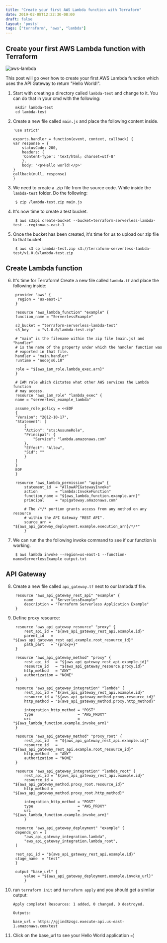 ```yaml
---
title: "Create your first AWS Lambda function with Terraform"
date: 2019-02-08T12:22:30-08:00
draft: false
layout: 'posts'
tags: ["terraform", "aws", "lambda"]
---
```


## Create your first AWS Lambda function with Terraform
![aws-lambda](http://www.digiclarity.com/images/technology/templates/lambda.jpg)

This post will go over how to create your first AWS Lambda function which uses the API Gateway to return "Hello World!".

1. Start with creating a directory called `lambda-test` and change to it. You can do that in your cmd with the following:

        mkdir lambda-test
        cd lambda-test

2. Create a new file called `main.js` and place the following content inside.
    ```
    'use strict'

    exports.handler = function(event, context, callback) {
    var response = {
        statusCode: 200,
        headers: {
        'Content-Type': 'text/html; charset=utf-8'
        },
        body: '<p>Hello world!</p>'
    }
    callback(null, response)
    }
    ```

3. We need to create a .zip file from the source code. While inside the `lambda-test` folder. Do the following:

        $ zip /lambda-test.zip main.js

4. It's now time to create a test bucket.

        $ aws s3api create-bucket --bucket=terraform-serverless-lambda-test --region=us-east-1

5. Once the bucket has been created, it's time for us to upload our zip file to that bucket.

        $ aws s3 cp lambda-test.zip s3://terraform-serverless-lambda-test/v1.0.0/lambda-test.zip


## Create Lambda function
6. It's time for Terraform! Create a new file called `lambda.tf` and place the following inside:

        provider "aws" {
         region = "us-east-1"
        }

        resource "aws_lambda_function" "example" {
        function_name = "ServerlessExample"

        s3_bucket = "terraform-serverless-lambda-test"
        s3_key    = "v1.0.0/lambda-test.zip"

        # "main" is the filename within the zip file (main.js) and "handler"
        # is the name of the property under which the handler function was
        # exported in that file.
        handler = "main.handler"
        runtime = "nodejs6.10"

        role = "${aws_iam_role.lambda_exec.arn}"
        }

        # IAM role which dictates what other AWS services the Lambda function
        # may access.
        resource "aws_iam_role" "lambda_exec" {
        name = "serverless_example_lambda"

        assume_role_policy = <<EOF
        {
        "Version": "2012-10-17",
        "Statement": [
            {
            "Action": "sts:AssumeRole",
            "Principal": {
                "Service": "lambda.amazonaws.com"
            },
            "Effect": "Allow",
            "Sid": ""
            }
        ]
        }
        EOF
        }

        resource "aws_lambda_permission" "apigw" {
            statement_id  = "AllowAPIGatewayInvoke"
            action        = "lambda:InvokeFunction"
            function_name = "${aws_lambda_function.example.arn}"
            principal     = "apigateway.amazonaws.com"

            # The /*/* portion grants access from any method on any resource
            # within the API Gateway "REST API".
            source_arn = "${aws_api_gateway_deployment.example.execution_arn}/*/*"
            }


7. We can run the the following invoke command to see if our function is working.

        $ aws lambda invoke --region=us-east-1 --function-name=ServerlessExample output.txt

## API Gateway
8. Create a new file called `api_gateway.tf` next to our lambda.tf file.

        resource "aws_api_gateway_rest_api" "example" {
            name        = "ServerlessExample"
            description = "Terraform Serverless Application Example"
        }

9. Define proxy resource:

        resource "aws_api_gateway_resource" "proxy" {
            rest_api_id = "${aws_api_gateway_rest_api.example.id}"
            parent_id   = "${aws_api_gateway_rest_api.example.root_resource_id}"
            path_part   = "{proxy+}"
        }

        resource "aws_api_gateway_method" "proxy" {
            rest_api_id   = "${aws_api_gateway_rest_api.example.id}"
            resource_id   = "${aws_api_gateway_resource.proxy.id}"
            http_method   = "ANY"
            authorization = "NONE"
        }

        resource "aws_api_gateway_integration" "lambda" {
            rest_api_id = "${aws_api_gateway_rest_api.example.id}"
            resource_id = "${aws_api_gateway_method.proxy.resource_id}"
            http_method = "${aws_api_gateway_method.proxy.http_method}"

            integration_http_method = "POST"
            type                    = "AWS_PROXY"
            uri                     = "${aws_lambda_function.example.invoke_arn}"
        }

        resource "aws_api_gateway_method" "proxy_root" {
            rest_api_id   = "${aws_api_gateway_rest_api.example.id}"
            resource_id   = "${aws_api_gateway_rest_api.example.root_resource_id}"
            http_method   = "ANY"
            authorization = "NONE"
        }

        resource "aws_api_gateway_integration" "lambda_root" {
            rest_api_id = "${aws_api_gateway_rest_api.example.id}"
            resource_id = "${aws_api_gateway_method.proxy_root.resource_id}"
            http_method = "${aws_api_gateway_method.proxy_root.http_method}"

            integration_http_method = "POST"
            type                    = "AWS_PROXY"
            uri                     = "${aws_lambda_function.example.invoke_arn}"
            }

        resource "aws_api_gateway_deployment" "example" {
        depends_on = [
            "aws_api_gateway_integration.lambda",
            "aws_api_gateway_integration.lambda_root",
        ]

        rest_api_id = "${aws_api_gateway_rest_api.example.id}"
        stage_name  = "test"
        }

        output "base_url" {
            value = "${aws_api_gateway_deployment.example.invoke_url}"
            }

10. run `terraform init` and `terraform apply` and you should get a similar output:

        Apply complete! Resources: 1 added, 0 changed, 0 destroyed.

        Outputs:

        base_url = https://gjind8zsgc.execute-api.us-east-1.amazonaws.com/test

11. Click on the base_url to see your Hello World application =)
